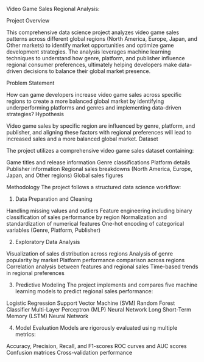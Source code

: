 Video Game Sales Regional Analysis:

Project Overview

This comprehensive data science project analyzes video game sales patterns across different global regions (North America, Europe, Japan, and Other markets) to identify market opportunities and optimize game development strategies. The analysis leverages machine learning techniques to understand how genre, platform, and publisher influence regional consumer preferences, ultimately helping developers make data-driven decisions to balance their global market presence.

Problem Statement

How can game developers increase video game sales across specific regions to create a more balanced global market by identifying underperforming platforms and genres and implementing data-driven strategies?
Hypothesis

Video game sales by specific region are influenced by genre, platform, and publisher, and aligning these factors with regional preferences will lead to increased sales and a more balanced global market.
Dataset

The project utilizes a comprehensive video game sales dataset containing:

Game titles and release information
Genre classifications
Platform details
Publisher information
Regional sales breakdowns (North America, Europe, Japan, and Other regions)
Global sales figures

Methodology
The project follows a structured data science workflow:
1. Data Preparation and Cleaning

Handling missing values and outliers
Feature engineering including binary classification of sales performance by region
Normalization and standardization of numerical features
One-hot encoding of categorical variables (Genre, Platform, Publisher)

2. Exploratory Data Analysis

Visualization of sales distribution across regions
Analysis of genre popularity by market
Platform performance comparison across regions
Correlation analysis between features and regional sales
Time-based trends in regional preferences

3. Predictive Modeling
The project implements and compares five machine learning models to predict regional sales performance:

Logistic Regression
Support Vector Machine (SVM)
Random Forest Classifier
Multi-Layer Perceptron (MLP) Neural Network
Long Short-Term Memory (LSTM) Neural Network

4. Model Evaluation
Models are rigorously evaluated using multiple metrics:

Accuracy, Precision, Recall, and F1-scores
ROC curves and AUC scores
Confusion matrices
Cross-validation performance
